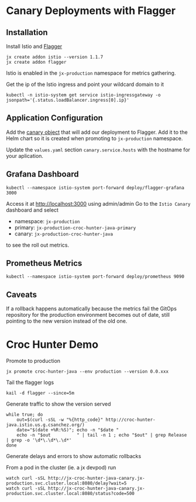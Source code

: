 # Canary Deployments with Flagger

## Installation

Install Istio and [Flagger](https://docs.flagger.app)

    jx create addon istio --version 1.1.7
    jx create addon flagger

Istio is enabled in the `jx-production` namespace for metrics gathering.

Get the ip of the Istio ingress and point your wildcard domain to it

    kubectl -n istio-system get service istio-ingressgateway -o jsonpath='{.status.loadBalancer.ingress[0].ip}'

## Application Configuration

Add the [canary object](../charts/croc-hunter-java/templates/canary.yaml) that will add our deployment to Flagger. Add it to the Helm chart so it is created when promoting to `jx-production` namespace.

Update the `values.yaml` section `canary.service.hosts` with the hostname for your aplication.

## Grafana Dashboard

    kubectl --namespace istio-system port-forward deploy/flagger-grafana 3000

Access it at [http://localhost:3000](http://localhost:3000) using admin/admin
Go to the `Istio Canary` dashboard and select

* namespace: `jx-production`
* primary: `jx-production-croc-hunter-java-primary`
* canary: `jx-production-croc-hunter-java`

to see the roll out metrics.

## Prometheus Metrics

    kubectl --namespace istio-system port-forward deploy/prometheus 9090

## Caveats

If a rollback happens automatically because the metrics fail the GitOps repository for the production environment becomes out of date, still pointing to the new version instead of the old one.

# Croc Hunter Demo

Promote to production

    jx promote croc-hunter-java --env production --version 0.0.xxx

Tail the flagger logs

    kail -d flagger --since=5m

Generate traffic to show the version served

    while true; do
        out=$(curl -sSL -w "%{http_code}" http://croc-hunter-java.istio.us.g.csanchez.org/)
        date="$(date +%R:%S)"; echo -n "$date "
        echo -n "$out          " | tail -n 1 ; echo "$out" | grep Release | grep -o '\d*\.\d*\.\d*'
    done

Generate delays and errors to show automatic rollbacks

From a pod in the cluster (ie. a jx devpod) run

    watch curl -sSL http://jx-croc-hunter-java-canary.jx-production.svc.cluster.local:8080/delay?wait=5
    watch curl -sSL http://jx-croc-hunter-java-canary.jx-production.svc.cluster.local:8080/status?code=500


